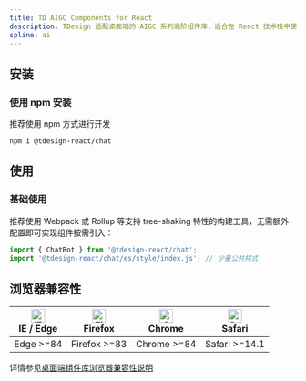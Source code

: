 ```yaml
---
title: TD AIGC Components for React
description: TDesign 适配桌面端的 AIGC 系列高阶组件库，适合在 React 技术栈中使用。
spline: ai
---
```


## 安装

### 使用 npm 安装

推荐使用 npm 方式进行开发

```shell
npm i @tdesign-react/chat
```

## 使用

### 基础使用

推荐使用 Webpack 或 Rollup 等支持 tree-shaking 特性的构建工具，无需额外配置即可实现组件按需引入：

```javascript
import { ChatBot } from '@tdesign-react/chat';
import '@tdesign-react/chat/es/style/index.js'; // 少量公共样式
```

## 浏览器兼容性

| [<img src="https://tdesign.gtimg.com/docs/edge_48x48.png" alt="IE / Edge" width="24px" height="24px" />](http://godban.github.io/browsers-support-badges/)<br/> IE / Edge | [<img src="https://tdesign.gtimg.com/docs/firefox_48x48.png" alt="Firefox" width="24px" height="24px" />](http://godban.github.io/browsers-support-badges/)<br/>Firefox | [<img src="https://tdesign.gtimg.com/docs/chrome_48x48.png" alt="Chrome" width="24px" height="24px" />](http://godban.github.io/browsers-support-badges/)<br/>Chrome | [<img src="https://tdesign.gtimg.com/docs/safari_48x48.png" alt="Safari" width="24px" height="24px" />](http://godban.github.io/browsers-support-badges/)<br/>Safari |
| ------------------------------------------------------------------------------------------------------------------------------------------------------------------------- | ----------------------------------------------------------------------------------------------------------------------------------------------------------------------- | -------------------------------------------------------------------------------------------------------------------------------------------------------------------- | -------------------------------------------------------------------------------------------------------------------------------------------------------------------- |
| Edge >=84                                                                                                                                                                 | Firefox >=83                                                                                                                                                            | Chrome >=84                                                                                                                                                          | Safari >=14.1                                                                                                                                                        |

详情参见[桌面端组件库浏览器兼容性说明](https://github.com/Tencent/tdesign/wiki/%E6%A1%8C%E9%9D%A2%E7%AB%AF%E7%BB%84%E4%BB%B6%E5%BA%93%E6%B5%8F%E8%A7%88%E5%99%A8%E5%85%BC%E5%AE%B9%E6%80%A7%E8%AF%B4%E6%98%8E)
